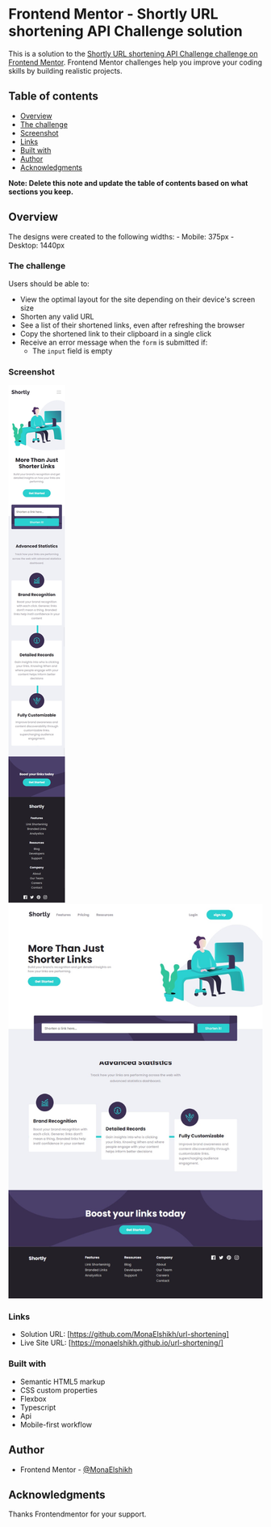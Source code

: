 # Frontend Mentor - Shortly URL shortening API Challenge solution

This is a solution to the [Shortly URL shortening API Challenge challenge on Frontend Mentor](https://www.frontendmentor.io/challenges/url-shortening-api-landing-page-2ce3ob-G). Frontend Mentor challenges help you improve your coding skills by building realistic projects.

## Table of contents

- [Overview](#overview)
- [The challenge](#the-challenge)
- [Screenshot](#screenshot)
- [Links](#links)
- [Built with](#built-with)
- [Author](#author)
- [Acknowledgments](#acknowledgments)

**Note: Delete this note and update the table of contents based on what sections you keep.**

## Overview

The designs were created to the following widths: - Mobile: 375px - Desktop: 1440px

### The challenge

Users should be able to:

- View the optimal layout for the site depending on their device's screen size
- Shorten any valid URL
- See a list of their shortened links, even after refreshing the browser
- Copy the shortened link to their clipboard in a single click
- Receive an error message when the `form` is submitted if:
  - The `input` field is empty

### Screenshot

![Mobile](./screenshots/mobile.png)
![Desktop](./screenshots/desktop.png)

### Links

- Solution URL: [https://github.com/MonaElshikh/url-shortening]
- Live Site URL: [https://monaelshikh.github.io/url-shortening/]

### Built with

- Semantic HTML5 markup
- CSS custom properties
- Flexbox
- Typescript
- Api
- Mobile-first workflow

## Author

- Frontend Mentor - [@MonaElshikh](https://www.frontendmentor.io/profile/MonaElshikh)

## Acknowledgments

Thanks Frontendmentor for your support.
